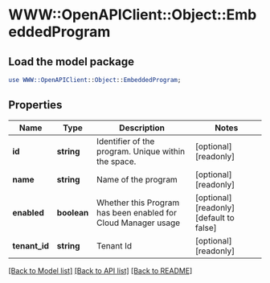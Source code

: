 # WWW::OpenAPIClient::Object::EmbeddedProgram

## Load the model package
```perl
use WWW::OpenAPIClient::Object::EmbeddedProgram;
```

## Properties
Name | Type | Description | Notes
------------ | ------------- | ------------- | -------------
**id** | **string** | Identifier of the program. Unique within the space. | [optional] [readonly] 
**name** | **string** | Name of the program | [optional] [readonly] 
**enabled** | **boolean** | Whether this Program has been enabled for Cloud Manager usage | [optional] [readonly] [default to false]
**tenant_id** | **string** | Tenant Id | [optional] [readonly] 

[[Back to Model list]](../README.md#documentation-for-models) [[Back to API list]](../README.md#documentation-for-api-endpoints) [[Back to README]](../README.md)


